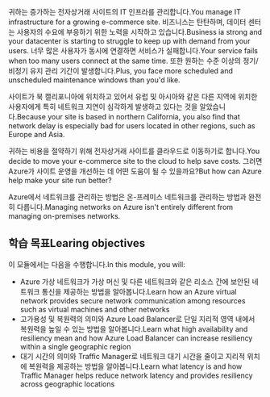 <span data-ttu-id="99333-101">귀하는 증가하는 전자상거래 사이트의 IT 인프라를 관리합니다.</span><span class="sxs-lookup"><span data-stu-id="99333-101">You manage IT infrastructure for a growing e-commerce site.</span></span> <span data-ttu-id="99333-102">비즈니스는 탄탄하며, 데이터 센터는 사용자의 수요에 부응하기 위한 노력을 시작하고 있습니다.</span><span class="sxs-lookup"><span data-stu-id="99333-102">Business ia strong and your datacenter is starting to struggle to keep up with demand from your users.</span></span> <span data-ttu-id="99333-103">너무 많은 사용자가 동시에 연결하면 서비스가 실패합니다.</span><span class="sxs-lookup"><span data-stu-id="99333-103">Your service fails when too many users connect at the same time.</span></span> <span data-ttu-id="99333-104">또한 원하는 수준 이상의 정기/비정기 유지 관리 기간이 발생합니다.</span><span class="sxs-lookup"><span data-stu-id="99333-104">Plus, you face more scheduled and unscheduled maintenance windows than you'd like.</span></span> 

<span data-ttu-id="99333-105">사이트가 북 캘리포니아에 위치하고 있어서 유럽 및 아시아와 같은 다른 지역에 위치한 사용자에게 특히 네트워크 지연이 심각하게 발생하고 있다는 것을 알았습니다.</span><span class="sxs-lookup"><span data-stu-id="99333-105">Because your site is based in northern California, you also find that network delay is especially bad for users located in other regions, such as Europe and Asia.</span></span>

<span data-ttu-id="99333-106">귀하는 비용을 절약하기 위해 전자상거래 사이트를 클라우드로 이동하기로 합니다.</span><span class="sxs-lookup"><span data-stu-id="99333-106">You decide to move your e-commerce site to the cloud to help save costs.</span></span> <span data-ttu-id="99333-107">그러면 Azure가 사이트 운영을 개선하는 데 어떤 도움이 될 수 있을까요?</span><span class="sxs-lookup"><span data-stu-id="99333-107">But how can Azure help make your site run better?</span></span>

<span data-ttu-id="99333-108">Azure에서 네트워크를 관리하는 방법은 온-프레미스 네트워크를 관리하는 방법과 완전히 다릅니다.</span><span class="sxs-lookup"><span data-stu-id="99333-108">Managing networks on Azure isn't entirely different from managing on-premises networks.</span></span> 

## <a name="learing-objectives"></a><span data-ttu-id="99333-109">학습 목표</span><span class="sxs-lookup"><span data-stu-id="99333-109">Learing objectives</span></span>

<span data-ttu-id="99333-110">이 모듈에서는 다음을 수행합니다.</span><span class="sxs-lookup"><span data-stu-id="99333-110">In this module, you will:</span></span>

- <span data-ttu-id="99333-111">Azure 가상 네트워크가 가상 머신 및 다른 네트워크와 같은 리소스 간에 보안된 네트워크 통신을 제공하는 방법을 알아봅니다.</span><span class="sxs-lookup"><span data-stu-id="99333-111">Learn how an Azure virtual network provides secure network communication among resources such as virtual machines and other networks</span></span>
- <span data-ttu-id="99333-112">고가용성 및 복원력의 의미와 Azure Load Balancer로 단일 지리적 영역 내에서 복원력을 높일 수 있는 방법을 알아봅니다.</span><span class="sxs-lookup"><span data-stu-id="99333-112">Learn what high availability and resiliency mean and how Azure Load Balancer can increase resiliency within a single geographic region</span></span>
- <span data-ttu-id="99333-113">대기 시간의 의미와 Traffic Manager로 네트워크 대기 시간을 줄이고 지리적 위치에 복원력을 제공하는 방법을 알아봅니다.</span><span class="sxs-lookup"><span data-stu-id="99333-113">Learn what latency is and how Traffic Manager helps reduce network latency and provides resiliency across geographic locations</span></span>
